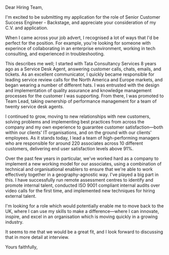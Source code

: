 Dear Hiring Team,

I'm excited to be submitting my application for the role of Senior Customer Success Engineer - Backstage, and appreciate your consideration of my C.V. and application.

When I came across your job advert, I recognised a lot of ways that I'd be perfect for the position. For example, you're looking for someone with experince of collaborating in an enterprise environment, working in tech consulting, and experienced in troubleshooting.

This describes me well; I started with Tata Consultancy Services 8 years ago as a Service Desk Agent, answering customer calls, chats, emails, and tickets. As an excellent communicator, I quickly became responsible for leading service review calls for the North America and Europe markets, and began wearing a number of different hats. I was entrusted with the design and implementation of quality assurance and knowledge management processes for the customer I was supporting. From there, I was promoted to Team Lead, taking ownership of performance management for a team of twenty service desk agents.

I continued to grow, moving to new relationships with new customers, solving problems and implementing best practices from across the company and my own experience to guarantee customer satisfaction—both within our clients' IT organisations, and on the ground with our clients' employees. As it stands today, I lead a team of high-performing managers who are responsible for around 220 associates across 10 different customers, delivering end user satisfaction levels above 91%.

Over the past few years in particular, we've worked hard as a company to implement a new working model for our associates, using a combination of technical and organisational enablers to ensure that we're able to work effectively together in a geography-agnostic way. I've played a big part in this. I have successfully run remote assessment centres to identify and promote internal talent, conducted ISO 9001 compliant internal audits over video calls for the first time, and implemented new techniques for hiring external talent.

I'm looking for a role which would potentially enable me to move back to the UK, where I can use my skills to make a difference—where I can innovate, inspire, and excel in an organisation which is moving quickly in a growing industry.

It seems to me that we would be a great fit, and I look forward to discussing that in more detail at interview.

Yours faithfully,
